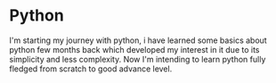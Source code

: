 # Python
I'm starting my  journey with python, i have learned some basics about python few months back which developed my interest in it due to its simplicity and less complexity. Now I'm intending to learn python fully fledged from scratch to good advance level.
